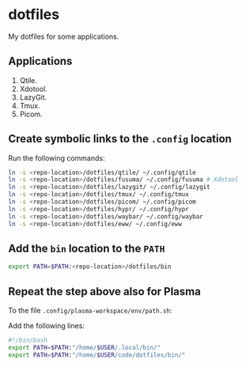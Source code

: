 # dotfiles
My dotfiles for some applications.

## Applications

1. Qtile.
2. Xdotool.
3. LazyGit.
4. Tmux.
5. Picom.

## Create symbolic links to the `.config` location

Run the following commands:

```sh
ln -s <repo-location>/dotfiles/qtile/ ~/.config/qtile
ln -s <repo-location>/dotfiles/fusuma/ ~/.config/fusuma # Xdotool
ln -s <repo-location>/dotfiles/lazygit/ ~/.config/lazygit
ln -s <repo-location>/dotfiles/tmux/ ~/.config/tmux
ln -s <repo-location>/dotfiles/picom/ ~/.config/picom
ln -s <repo-location>/dotfiles/hypr/ ~/.config/hypr
ln -s <repo-location>/dotfiles/waybar/ ~/.config/waybar
ln -s <repo-location>/dotfiles/eww/ ~/.config/eww
```

## Add the `bin` location to the `PATH`

```sh
export PATH=$PATH:<repo-location>/dotfiles/bin
```

## Repeat the step above also for Plasma

To the file `.config/plasma-workspace/env/path.sh`:

Add the following lines:

```sh
#!/bin/bash
export PATH=$PATH:"/home/$USER/.local/bin/"
export PATH=$PATH:"/home/$USER/code/dotfiles/bin/"
```

